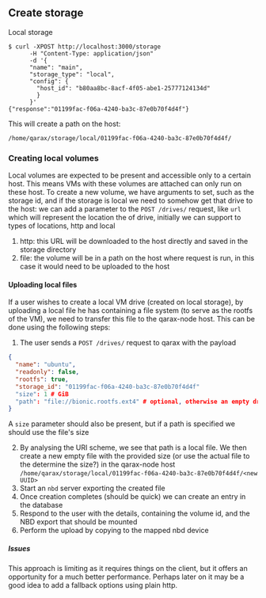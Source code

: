 ## Create storage
Local storage
```shell
$ curl -XPOST http://localhost:3000/storage 
      -H "Content-Type: application/json" 
      -d '{ 
      "name": "main",
      "storage_type": "local",
      "config": { 
        "host_id": "b80aa8bc-8acf-4f05-abe1-25777124134d"
        }
      }'
{"response":"01199fac-f06a-4240-ba3c-87e0b70f4d4f"}
```
This will create a path on the host:
```
/home/qarax/storage/local/01199fac-f06a-4240-ba3c-87e0b70f4d4f/
```

### Creating local volumes
Local volumes are expected to be present and accessible only to a certain host. This means VMs with these volumes are attached can only run on these host. To create a new volume, we have arguments to set, such as the storage id, and if the storage is local we need to somehow get that drive to the host: we can add a parameter to the `POST /drives/` request, like `url` which will represent the location the of drive, initially we can support to types of locations, http and local
  1. http: this URL will be downloaded to the host directly and saved in the storage directory
  2. file: the volume will be in a path on the host where request is run, in this case it would need to be uploaded to the host
    
#### Uploading local files

If a user wishes to create a local VM drive (created on local storage), by uploading a local file he has containing a file system (to serve as the rootfs of the VM), we need to transfer this file to the qarax-node host. This can be done using the following steps:
1. The user sends a `POST /drives/` request to qarax with the payload
```json
{ 
  "name": "ubuntu",
  "readonly": false,
  "rootfs": true,
  "storage_id": "01199fac-f06a-4240-ba3c-87e0b70f4d4f"
  "size": 1 # GiB
  "path": "file://bionic.rootfs.ext4" # optional, otherwise an empty drive will be created
}
```
A `size` parameter should also be present, but if a path is specified we should use the file's size

2. By analysing the URI scheme, we see that path is a local file. We then create a new empty file with the provided size (or use the actual file to the determine the size?) in the qarax-node host
`/home/qarax/storage/local/01199fac-f06a-4240-ba3c-87e0b70f4d4f/<new UUID>`
3. Start an `nbd` server exporting the created file
4. Once creation completes (should be quick) we can create an entry in the database
5. Respond to the user with the details, containing the volume id, and the NBD export that should be mounted
6. Perform the upload by copying to the mapped nbd device

##### Issues
This approach is limiting as it requires things on the client, but it offers an opportunity for a much better performance. Perhaps later on it may be a good idea to add a fallback options using plain http.
